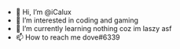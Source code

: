 - 👋 Hi, I’m @iCalux
- 👀 I’m interested in coding and gaming
- 🌱 I’m currently learning nothing coz im laszy asf
- 📫 How to reach me dove#6339

<!---
iCalux/iCalux is a ✨ special ✨ repository because its `README.md` (this file) appears on your GitHub profile.
You can click the Preview link to take a look at your changes.
--->
